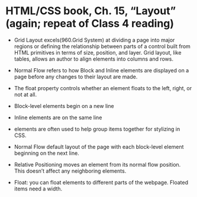 # HTML/CSS book, Ch. 15, “Layout” (again; repeat of Class 4 reading)
- Grid Layout excels(960.Grid System) at dividing a page into major regions or defining the relationship between parts of a control built from HTML primitives in terms of size, position, and layer. Grid layout, like tables, allows an author to align elements into columns and rows.

- Normal Flow refers to how Block and Inline elements are displayed on a page before any changes to their layout are made.

- The float property controls whether an element floats to the left, right, or not at all.

- Block-level elements begin on a new line

- Inline elements are on the same line

- <div> elements are often used to help group items together for stylizing in CSS.

- Normal Flow default layout of the page with each block-level element beginning on the next line.

- Relative Positioning moves an element from its normal flow position. This doesn’t affect any neighboring elements.

- Float: you can float elements to different parts of the webpage. Floated items need a width.

